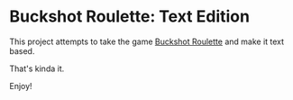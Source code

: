 # Buckshot Roulette: Text Edition
This project attempts to take the game [Buckshot Roulette](https://mikeklubnika.com/games/buckshot_roulette) and make it text based.

That's kinda it.

Enjoy!